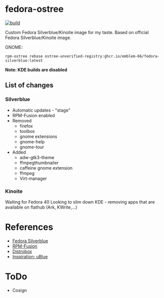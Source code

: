 # fedora-ostree
[![build](https://github.com/Emblem-66/fedora-ostree/actions/workflows/build.yml/badge.svg)](https://github.com/Emblem-66/fedora-ostree/actions/workflows/build.yml)

Custom Fedora Silverblue/Kinoite image for my taste.
Based on official Fedora Silverblue/Kinoite image.

GNOME:
``` shell
rpm-ostree rebase ostree-unverified-registry:ghcr.io/emblem-66/fedora-silverblue:latest
```

**Note: KDE builds are disabled**

## List of changes
### Silverblue
- Automatic updates - "stage"
- RPM-Fusion enabled
- Removed
  - firefox
  - toolbox
  - gnome extensions
  - gnome-help
  - gnome-tour
- Added
  - adw-gtk3-theme
  - ffmpegthumbnailer
  - caffeine gnome extension 
  - ffmpeg
  - Virt-manager
### Kinoite
Waiting for Fedora 40
Looking to slim down KDE - removing apps that are available on flathub (Ark, KWrite,...)
# References
- [Fedora Silverblue](https://fedoraproject.org/silverblue)
- [RPM-Fusion](https://rpmfusion.org/Howto/OSTree)
- [Distrobox](https://github.com/89luca89/distrobox)
- [Inspiration: uBlue](https://github.com/ublue-os)
# ToDo
- Cosign